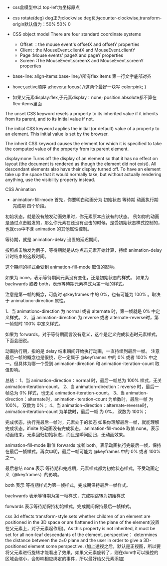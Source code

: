 - css盒模型中以 top-left为坐标原点
- css rotate(deg) deg正为clockwise deg负为counter-clockwise,transform-origin默认值为：50% 50% 0
- CSS object model
There are four standard coordinate systems
    - Offset ：the mouse event's offsetX and offsetY properties
    - Client : the MouseEvent.clientX and MouseEvent.clientY
    - Page :Mouse events' pageX and pageY properties 
    - Screen :The MouseEvent.screenX and MouseEvent.screenY properties 

- base-line: align-items:base-line;//所有flex items 第一行文字底部对齐

- hover,active顺序
a:hover,a:focus{
    //这两个最好一块写
    color:pink;
}

- 如果父元素display:flex,子元素display：none; position:absolute都不算在flex-items里面

The unset CSS keyword resets a property to its inherited value if it inherits from its parent, and to its initial value if not.

The initial CSS keyword applies the initial (or default) value of a property to an element. This initial value is set by the browser. 

The inherit CSS keyword causes the element for which it is specified to take the computed value of the property from its parent element.

display:none
Turns off the display of an element so that it has no effect on layout (the document is rendered as though the element did not exist). All descendant elements also have their display turned off.
To have an element take up the space that it would normally take, but without actually rendering anything, use the visibility property instead.

CSS Animation
- animation-fill-mode
首先，你要明白动画分为 初始状态 等待期 动画执行期 完成期 四个阶段。

初始状态，就是没有触发动画效果时，你元素原本应该有的状态。
例如你的动画是通过点击触发的，那么你元素在还没有点击的时候，是受初始状态样式控制的，也就css中不含 animation 的其他属性控制。

等待期，就是 animation-delay 设置的延迟期间。

按照点击触发为例子，等待期就是从你点击元素开始计算，持续 animation-delay 计时结束的这段时间。

这个期间的样式会受到 animation-fill-mode 取值的影响。

如果为 none，表示等待期间元素没有变化，还是初始状态的样式。
如果为 backwards 或者 both，表示等待期元素样式为第一帧的样式。

注意是第一帧的概念，可能时 @keyframes 中的 0%，也有可能为 100% 。取决于 animationo-direction 属性。

1、当 animationo-direction 为 normal 或者 alternate 时，第一帧就是 0% 中定义样式。
2、当 animation-direction 为 reverse 或者 alternate-reverse时，第一帧就时 100% 中定义样式。

如果为 forwards，对于等待期而言没有意义，这个是定义完成状态时元素样式，下面会细说。

动画执行期，指的是 delay 结束瞬间开始执行动画，一直持续到最后一帧。
注意最后一帧的概念也是很绕，它一定属于 @keyframes 中的 0% 或者 100% 中之一。但具体为哪一个受到 animation-direction 和 animation-iteration-count 取值影响。

总结：
1、当 animation-direction：normal 时，最后一帧总为 100% 样式，无关 animation-iteration-count。
2、当 animation-direction：reverse 时，最后一帧总为 0% 样式，也无关 animation-iteration-count。
3、当 animation-direction：alternate时，animation-iteration-count 为单数时，最后一帧 为 100%， 双数为 0%；
4、当 animation-direction：alternate-reverse时，animation-iteration-count 为单数时，最后一帧 为 0%， 双数为 100%；

完成状态，执行完最后一帧时，元素处于的状态
如果你理解最后一帧，就能理解完成状态。ifinite 的动画没有完成状态。
animation-fill-mode 取值 none。表示动画结束，元素回归初始状态，而且是瞬间回归，无动画效果。

animation-fill-mode 取值 forwards 或者 both。表示动画执行完最后一帧，保持在最后一帧样式。再次申明，最后一帧可能为 @keyframes 中的 0% 或者 100% 之一。

最后总结
none 表示 等待期和完成期，元素样式都为初始状态样式，不受动画定义（@keyframes）的影响。

both 表示 等待期样式为第一帧样式，完成期保持最后一帧样式。

backwards 表示等待期为第一帧样式，完成期跳转为初始样式

forwards 表示等待期保持初始样式，完成期间保持最后一帧样式。

css 3d effects
transform-style:sets whether children of an element are positioned in the 3D space or are flattened in the plane of the element(设置在父元素上，对子元素起作用)。As this property is not inherited, it must be set for all non-leaf descendants of the element.
perspective： determines the distance between the z=0 plane and the user in order to give a 3D-positioned element some perspective. (加上透视之后，默认是正视图，所以要将父元素进行旋转才能看出了效果，如果父元素旋转了，则在dom中可以操控的区域会缩小，会影响相应绑定的事件，所以最好给父元素添加)